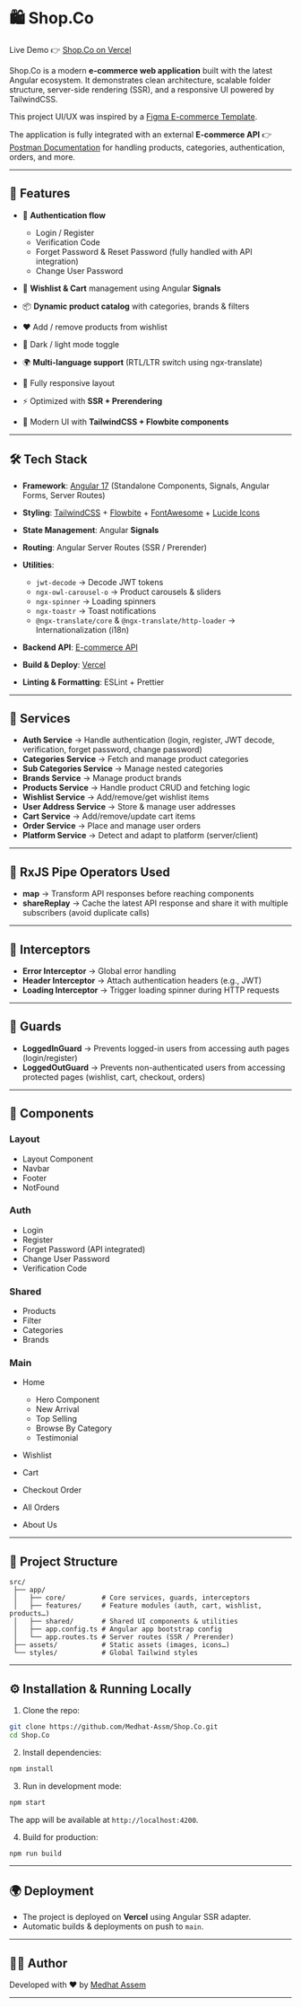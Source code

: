 # 🛍️ Shop.Co

Live Demo 👉 [Shop.Co on Vercel](https://shop-co-lime-one.vercel.app/)

Shop.Co is a modern **e-commerce web application** built with the latest Angular ecosystem. It demonstrates clean architecture, scalable folder structure, server-side rendering (SSR), and a responsive UI powered by TailwindCSS.

This project UI/UX was inspired by a [Figma E-commerce Template](https://www.figma.com/proto/KuWraFEHiIOFesumuJYwAt/E-commerce-Website-Template--Freebie---Community-?node-id=0-1&t=Dy0p4VipuJMscQr5-1).

The application is fully integrated with an external **E-commerce API** 👉 [Postman Documentation](https://documenter.getpostman.com/view/5709532/2s93JqTRWN#intro) for handling products, categories, authentication, orders, and more.

---

## 🚀 Features

- 🔐 **Authentication flow**

  - Login / Register
  - Verification Code
  - Forget Password & Reset Password (fully handled with API integration)
  - Change User Password

- 🛒 **Wishlist & Cart** management using Angular **Signals**
- 📦 **Dynamic product catalog** with categories, brands & filters
- ❤️ Add / remove products from wishlist
- 🌙 Dark / light mode toggle
- 🌍 **Multi-language support** (RTL/LTR switch using ngx-translate)
- 📱 Fully responsive layout
- ⚡ Optimized with **SSR + Prerendering**
- 🎨 Modern UI with **TailwindCSS + Flowbite components**

---

## 🛠️ Tech Stack

- **Framework**: [Angular 17](https://angular.dev) (Standalone Components, Signals, Angular Forms, Server Routes)
- **Styling**: [TailwindCSS](https://tailwindcss.com) + [Flowbite](https://flowbite.com) + [FontAwesome](https://fontawesome.com) + [Lucide Icons](https://lucide.dev)
- **State Management**: Angular **Signals**
- **Routing**: Angular Server Routes (SSR / Prerender)
- **Utilities**:

  - `jwt-decode` → Decode JWT tokens
  - `ngx-owl-carousel-o` → Product carousels & sliders
  - `ngx-spinner` → Loading spinners
  - `ngx-toastr` → Toast notifications
  - `@ngx-translate/core` & `@ngx-translate/http-loader` → Internationalization (i18n)

- **Backend API**: [E-commerce API](https://documenter.getpostman.com/view/5709532/2s93JqTRWN#intro)
- **Build & Deploy**: [Vercel](https://vercel.com)
- **Linting & Formatting**: ESLint + Prettier

---

## 📂 Services

- **Auth Service** → Handle authentication (login, register, JWT decode, verification, forget password, change password)
- **Categories Service** → Fetch and manage product categories
- **Sub Categories Service** → Manage nested categories
- **Brands Service** → Manage product brands
- **Products Service** → Handle product CRUD and fetching logic
- **Wishlist Service** → Add/remove/get wishlist items
- **User Address Service** → Store & manage user addresses
- **Cart Service** → Add/remove/update cart items
- **Order Service** → Place and manage user orders
- **Platform Service** → Detect and adapt to platform (server/client)

---

## 🔄 RxJS Pipe Operators Used

- **map** → Transform API responses before reaching components
- **shareReplay** → Cache the latest API response and share it with multiple subscribers (avoid duplicate calls)

---

## 🧩 Interceptors

- **Error Interceptor** → Global error handling
- **Header Interceptor** → Attach authentication headers (e.g., JWT)
- **Loading Interceptor** → Trigger loading spinner during HTTP requests

---

## 🔐 Guards

- **LoggedInGuard** → Prevents logged-in users from accessing auth pages (login/register)
- **LoggedOutGuard** → Prevents non-authenticated users from accessing protected pages (wishlist, cart, checkout, orders)

---

## 🧱 Components

### Layout

- Layout Component
- Navbar
- Footer
- NotFound

### Auth

- Login
- Register
- Forget Password (API integrated)
- Change User Password
- Verification Code

### Shared

- Products
- Filter
- Categories
- Brands

### Main

- Home

  - Hero Component
  - New Arrival
  - Top Selling
  - Browse By Category
  - Testimonial

- Wishlist
- Cart
- Checkout Order
- All Orders
- About Us

---

## 📂 Project Structure

```
src/
 ├── app/
 │   ├── core/         # Core services, guards, interceptors
 │   ├── features/     # Feature modules (auth, cart, wishlist, products…)
 │   ├── shared/       # Shared UI components & utilities
 │   ├── app.config.ts # Angular app bootstrap config
 │   └── app.routes.ts # Server routes (SSR / Prerender)
 ├── assets/           # Static assets (images, icons…)
 └── styles/           # Global Tailwind styles
```

---

## ⚙️ Installation & Running Locally

1. Clone the repo:

```bash
git clone https://github.com/Medhat-Assm/Shop.Co.git
cd Shop.Co
```

2. Install dependencies:

```bash
npm install
```

3. Run in development mode:

```bash
npm start
```

The app will be available at `http://localhost:4200`.

4. Build for production:

```bash
npm run build
```

---

## 🌍 Deployment

- The project is deployed on **Vercel** using Angular SSR adapter.
- Automatic builds & deployments on push to `main`.

---

## 👨‍💻 Author

Developed with ❤️ by [Medhat Assem](https://github.com/Medhat-Assm)

---
